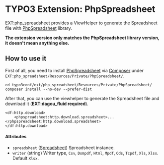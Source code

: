 # TYPO3 Extension: PhpSpreadsheet

EXT:php_spreadsheet provides a ViewHelper to generate the Spreadsheet file with [PhpSpreadsheet](https://github.com/PHPOffice/PhpSpreadsheet) library.

**The extension version only matches the PhpSpreadsheet library version, it doesn't mean anything else.**

## How to use it

First of all, you need to install [PhpSpreadsheet](https://github.com/PHPOffice/PhpSpreadsheet) via [Composer](https://getcomposer.org/) under `EXT:php_spreadsheet/Resources/Private/PhpSpreadsheet/`.

    cd typo3conf/ext/php_spreadsheet/Resources/Private/PhpSpreadsheet/
    composer install --no-dev --prefer-dist

After that, you can use the viewhelper to generate the Spreadsheet file and download it (**EXT:dagou_fluid required**).

    <df:http.download>
        <phpspreadsheet:http.download.spreadsheet>...</phpspreadsheet:http.download.spreadsheet>
    </df:http.download>

#### Attributes

- `spreadsheet` ([Spreadsheet](https://github.com/PHPOffice/PhpSpreadsheet/blob/master/src/PhpSpreadsheet/Spreadsheet.php)) Spreadsheet instance.
- `writer` (string) Writer type, `Csv`, `Dompdf`, `Html`, `Mpdf`, `Ods`, `Tcpdf`, `Xls`, `Xlsx`. Default `Xlsx`.